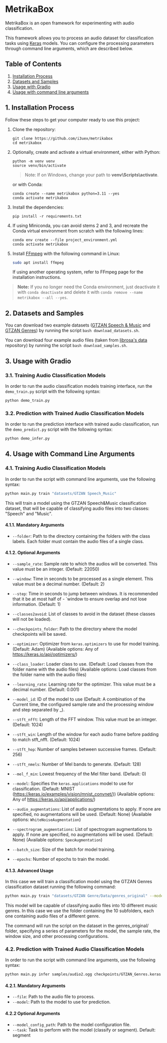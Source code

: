 # MetrikaBox

MetrikaBox is an open framework for experimenting with audio classification. 

This framework allows you to process an audio dataset for classification tasks using [Keras][keras] models. You can configure the processing parameters through command line arguments, which are described below.

[keras]: https://keras.io/ "The purpose of Keras is to give an unfair advantage to any developer looking to ship Machine Learning-powered apps"

## Table of Contents

1. [Installation Process](#1-installation-process)
2. [Datasets and Samples](#2-datasets-and-samples)
3. [Usage with Gradio](#3-usage-with-gradio)
4. [Usage with command line arguments](#4-usage-with-command-line-arguments)

## 1. Installation Process

Follow these steps to get your computer ready to use this project:

1. Clone the repository:

    ```shell
    git clone https://github.com/i3uex/metrikabox
    cd metrikabox
    ```

2. Optionally, create and activate a virtual environment, either with Python:

    ```shell
    python -m venv venv
    source venv/bin/activate
    ```

    > Note: If on Windows, change your path to **venv\Scripts\activate**.

    or with Conda:

    ```shell
    conda create --name metrikabox python=3.11 --yes
    conda activate metrikabox
    ```

3. Install the dependencies:

    ```shell
    pip install -r requirements.txt
    ```

4. If using Miniconda, you can avoid stems 2 and 3, and recreate the Conda virtual environment from scratch with the following lines:

    ```shell
    conda env create --file project_environment.yml
    conda activate metrikabox
    ```

5. Install [FFmpeg][ffmpeg] with the following command in Linux:

    ```bash
    sudo apt install ffmpeg
    ```

    If using another operating system, refer to FFmpeg page for the installation instructions.

    [ffmpeg]: https://www.ffmpeg.org/ "A complete, cross-platform solution to record, convert and stream audio and video"

> **Note:** If you no longer need the Conda environment, just deactivate it with `conda deactivate` and delete it with `conda remove --name metrikabox --all --yes`.

## 2. Datasets and Samples

You can download two example datasets ([GTZAN Speech & Music][gtzan_musicspeech_collection] and [GTZAN Genres][gtzan]) by running the script `bash download_datasets.sh`.

[gtzan_musicspeech_collection]: https://www.kaggle.com/datasets/lnicalo/gtzan-musicspeech-collection "GTZAN music/speech collection"
[gtzan]: https://www.kaggle.com/datasets/andradaolteanu/gtzan-dataset-music-genre-classification "GTZAN Dataset - Music Genre Classification"

You can download four example audio files (taken from [librosa's data][librosa_data] repository) by running the script `bash download_samples.sh`.

[librosa_data]: https://github.com/librosa/data "Example (audio) data for use with librosa."

## 3. Usage with Gradio

### 3.1. Training Audio Classification Models

In order to run the audio classification models training interface, run the `demo_train.py` script with the following syntax:

```bash
python demo_train.py
```

### 3.2. Prediction with Trained Audio Classification Models

In order to run the prediction interface with trained audio classification, run the `demo_predict.py` script with the following syntax:

```bash
python demo_infer.py
```

## 4. Usage with Command Line Arguments

### 4.1. Training Audio Classification Models

In order to run the script with command line arguments, use the following syntax:

```bash
python main.py train "datasets/GTZAN Speech_Music"
```

This will train a model using the GTZAN Speech&Music classification dataset, that will be capable of classifying audio files into two classes: "Speech" and "Music".

#### 4.1.1. Mandatory Arguments

- `--folder`: Path to the directory containing the folders with the class labels. Each folder must contain the audio files of a single class. 

#### 4.1.2. Optional Arguments

- `--sample_rate`: Sample rate to which the audios will be converted. This value must be an integer.
(Default: 22050)

- `--window`: Time in seconds to be processed as a single element. This value must be a decimal number.
(Default: 2)

- `--step`: Time in seconds to jump between windows. It is recommended that it be at most half of - `window to ensure overlap and not lose information.
(Default: 1)

- `--classes2avoid`: List of classes to avoid in the dataset (these classes will not be loaded).

- `--checkpoints_folder`: Path to the directory where the model checkpoints will be saved.

- `--optimizer`: Optimizer from `keras.optimizers` to use for model training.
(Default: Adam)
(Available options: Any of https://keras.io/api/optimizers/)

- `--class_loader`: Loader class to use.
(Default: Load classes from the folder name with the audio files)
(Available options: Load classes from the folder name with the audio files)

- `--learning_rate`: Learning rate for the optimizer. This value must be a decimal number.
(Default: 0.001)

- `--model_id`: ID of the model to use 
(Default: A combination of the Current time, the configured sample rate and the processing window and step separated by _).

- `--stft_nfft`: Length of the FFT window. This value must be an integer.
(Default: 1024)

- `--stft_win`: Length of the window for each audio frame before padding to match stft_nfft.
(Default: 1024)

- `--stft_hop`: Number of samples between successive frames.
(Default: 256)

- `--stft_nmels`: Number of Mel bands to generate.
(Default: 128)

- `--mel_f_min`: Lowest frequency of the Mel filter band.
(Default: 0)

- `--model`: Specifies the `keras.applications` model to use for classification.
(Default: MNIST (https://keras.io/examples/vision/mnist_convnet/))
(Available options: Any of https://keras.io/api/applications/)

- `--audio_augmentations`: List of audio augmentations to apply. If none are specified, no augmentations will be used.
(Default: None)
(Available options: `WhiteNoiseAugmentation`)

- `--spectrogram_augmentations`: List of spectrogram augmentations to apply. If none are specified, no augmentations will be used.
(Default: None)
(Available options: `SpecAugmentation`)

- `--batch_size`: Size of the batch for model training.

- `--epochs`: Number of epochs to train the model.

#### 4.1.3. Advanced Usage

In this case we will train a classification model using the GTZAN Genres classification dataset running the following command:

```bash 
python main.py train "datasets/GTZAN Genre/Data/genres_original" --model keras.MobileNetV2 --model_id "GTZAN_Genres" -sr 16000 --window 5 --step 2.5 --batch_size 32 --epochs 100 --learning_rate 0.001 --audio_augmentations [WhiteNoiseAugmentation]
```

This model will be capable of classifying audio files into 10 different music genres. In this case we use the folder containing the 10 subfolders, each one containing audio files of a different genre.

The command will run the script on the dataset in the genres_original/ folder, specifying a series of parameters for the model, the sample rate, the window size, and other processing configurations.

### 4.2. Prediction with Trained Audio Classification Models

In order to run the script with command line arguments, use the following syntax:

```bash
python main.py infer samples/audio2.ogg checkpoints/GTZAN_Genres.keras checkpoints/model_config/GTZAN_Genres/model-config.json
```

#### 4.2.1. Mandatory Arguments

- `--file`: Path to the audio file to process.
- `--model`: Path to the model to use for prediction.

#### 4.2.2 Optional Arguments

- `--model_config_path`: Path to the model configuration file.
- `--task`: Task to perform with the model (classify or segment). Default: segment
